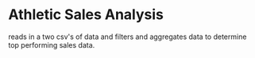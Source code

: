 # Athletic Sales Analysis

reads in a two csv's of data and filters and aggregates data to determine top performing sales data. 

